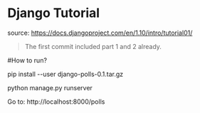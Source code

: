 # Django Tutorial

source: https://docs.djangoproject.com/en/1.10/intro/tutorial01/ 

> The first commit included part 1 and 2 already.

#How to run?


pip install --user django-polls-0.1.tar.gz


python manage.py runserver


Go to: http://localhost:8000/polls